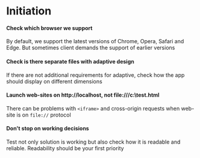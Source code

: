# Initiation

#### Check which browser we support
 By default, we support the latest versions of Chrome, Opera, Safari and Edge. But sometimes client demands the support of earlier versions

#### Check is there separate files with adaptive design
 If there are not additional requirements for adaptive, check how the app should display on different dimensions

#### Launch web-sites on http://localhost, not file:///c:\test.html
 There can be problems with `<iframe>` and cross-origin requests when web-site is on `file://` protocol
 
#### Don't stop on working decisions
 Test not only solution is working but also check how it is readable and reliable. Readability should be your first priority
  
